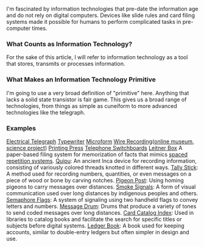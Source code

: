 I'm fascinated by information technologies that pre-date the information age and do not rely on digital computers. Devices like slide rules and card filing systems made it possible for humans to perform complicated tasks in pre-computer times.
### What Counts as Information Technology?

For the sake of this article, I will refer to information technology as a tool that stores, transmits or processes information. 

### What Makes an Information Technology Primitive

I'm going to use a very broad definition of "primitive" here. Anything that lacks a solid state transistor is fair game. This gives us a broad range of technologies, from things as simple as cuneiform to more advanced technologies like the telegraph.
### Examples
[Electrical Telegraph](https://en.wikipedia.org/wiki/Electrical_telegraph)
[Typewriter](https://en.wikipedia.org/wiki/Typewriter)
[Microform](https://en.wikipedia.org/wiki/Microform)
[Wire Recording](https://en.wikipedia.org/wiki/Wire_recording)([online museum](https://museumofmagneticsoundrecording.org/Wire.html), [science project](https://www.sciencebuddies.org/science-fair-projects/project-ideas/Elec_p015/electricity-electronics/recording-on-a-wire))
[Printing Press](https://en.wikipedia.org/wiki/Printing_press)
[Telephone Switchboards](https://en.wikipedia.org/wiki/Telephone_switchboard)
[Leitner Box](https://en.wikipedia.org/wiki/Leitner_system) A paper-based filing system for memorization of facts that mimics [spaced repetition systems](https://en.wikipedia.org/wiki/Spaced_repetition).
[Quipu](https://en.wikipedia.org/wiki/Quipu): An ancient Inca device for recording information, consisting of variously colored threads knotted in different ways.
[Tally Stick](https://en.wikipedia.org/wiki/Tally_stick): A method used for recording numbers, quantities, or even messages on a piece of wood or bone by carving notches.
[Pigeon Post](https://en.wikipedia.org/wiki/Pigeon_post): Using homing pigeons to carry messages over distances.
[Smoke Signals](https://en.wikipedia.org/wiki/Smoke_signal): A form of visual communication used over long distances by indigenous peoples and others.
[Semaphore Flags](https://en.wikipedia.org/wiki/Flag_semaphore): A system of signaling using two handheld flags to convey letters and numbers.
[Message Drum](https://en.wikipedia.org/wiki/Drums_in_communication): Drums that produce a variety of tones to send coded messages over long distances.
[Card Catalog Index](https://en.wikipedia.org/wiki/Library_catalog): Used in libraries to catalog books and facilitate the search for specific titles or subjects before digital systems.
[Ledger Book](https://en.wikipedia.org/wiki/Ledger): A book used for keeping accounts, similar to double-entry ledgers but often simpler in design and use.